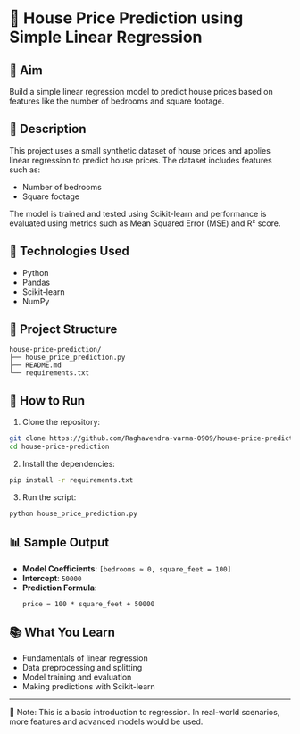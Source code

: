 
# 🏡 House Price Prediction using Simple Linear Regression

## 🎯 Aim
Build a simple linear regression model to predict house prices based on features like the number of bedrooms and square footage.

## 📄 Description
This project uses a small synthetic dataset of house prices and applies linear regression to predict house prices. The dataset includes features such as:
- Number of bedrooms
- Square footage

The model is trained and tested using Scikit-learn and performance is evaluated using metrics such as Mean Squared Error (MSE) and R² score.

## 🧰 Technologies Used
- Python
- Pandas
- Scikit-learn
- NumPy

## 📁 Project Structure
```
house-price-prediction/
├── house_price_prediction.py
├── README.md
└── requirements.txt
```

## 🚀 How to Run

1. Clone the repository:
```bash
git clone https://github.com/Raghavendra-varma-0909/house-price-prediction.git
cd house-price-prediction
```

2. Install the dependencies:
```bash
pip install -r requirements.txt
```

3. Run the script:
```bash
python house_price_prediction.py
```

## 📊 Sample Output
- **Model Coefficients**: `[bedrooms ≈ 0, square_feet = 100]`
- **Intercept**: `50000`
- **Prediction Formula**:  
  ```
  price = 100 * square_feet + 50000
  ```

## 📚 What You Learn
- Fundamentals of linear regression
- Data preprocessing and splitting
- Model training and evaluation
- Making predictions with Scikit-learn

---

📌 Note: This is a basic introduction to regression. In real-world scenarios, more features and advanced models would be used.

